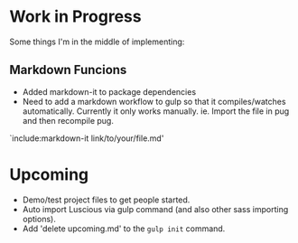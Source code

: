# Work in Progress

Some things I'm in the middle of implementing:

## Markdown Funcions

- Added markdown-it to package dependencies
- Need to add a markdown workflow to gulp so that it compiles/watches automatically. Currently it only works manually. ie. Import the file in pug and then recompile pug.

`include:markdown-it link/to/your/file.md'

# Upcoming

- Demo/test project files to get people started.
- Auto import Luscious via gulp command (and also other sass importing options).
- Add 'delete upcoming.md' to the `gulp init` command.